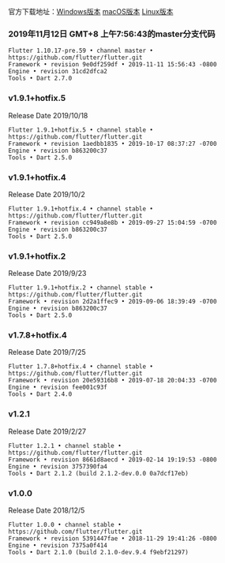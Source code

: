 官方下载地址：[Windows版本](https://flutter.dev/docs/development/tools/sdk/releases?tab=windows) [macOS版本](https://flutter.dev/docs/development/tools/sdk/releases?tab=macos) [Linux版本](https://flutter.dev/docs/development/tools/sdk/releases?tab=linux)

### 2019年11月12日 GMT+8 上午7:56:43的master分支代码

```shell
Flutter 1.10.17-pre.59 • channel master • https://github.com/flutter/flutter.git
Framework • revision 9e0df259df • 2019-11-11 15:56:43 -0800
Engine • revision 31cd2dfca2
Tools • Dart 2.7.0
```

### v1.9.1+hotfix.5

Release Date 2019/10/18

```shell
Flutter 1.9.1+hotfix.5 • channel stable • https://github.com/flutter/flutter.git
Framework • revision 1aedbb1835 • 2019-10-17 08:37:27 -0700
Engine • revision b863200c37
Tools • Dart 2.5.0
```

### v1.9.1+hotfix.4

Release Date 2019/10/2

```shell
Flutter 1.9.1+hotfix.4 • channel stable • https://github.com/flutter/flutter.git
Framework • revision cc949a8e8b • 2019-09-27 15:04:59 -0700
Engine • revision b863200c37
Tools • Dart 2.5.0
```

### v1.9.1+hotfix.2

Release Date 2019/9/23

```shell
Flutter 1.9.1+hotfix.2 • channel stable • https://github.com/flutter/flutter.git
Framework • revision 2d2a1ffec9 • 2019-09-06 18:39:49 -0700
Engine • revision b863200c37
Tools • Dart 2.5.0
```

### v1.7.8+hotfix.4

Release Date 2019/7/25

```shell
Flutter 1.7.8+hotfix.4 • channel stable • https://github.com/flutter/flutter.git
Framework • revision 20e59316b8 • 2019-07-18 20:04:33 -0700
Engine • revision fee001c93f
Tools • Dart 2.4.0
```

### v1.2.1

Release Date 2019/2/27

```shell
Flutter 1.2.1 • channel stable • https://github.com/flutter/flutter.git
Framework • revision 8661d8aecd • 2019-02-14 19:19:53 -0800
Engine • revision 3757390fa4
Tools • Dart 2.1.2 (build 2.1.2-dev.0.0 0a7dcf17eb)
```

### v1.0.0

Release Date 2018/12/5

```shell
Flutter 1.0.0 • channel stable • https://github.com/flutter/flutter.git
Framework • revision 5391447fae • 2018-11-29 19:41:26 -0800
Engine • revision 7375a0f414
Tools • Dart 2.1.0 (build 2.1.0-dev.9.4 f9ebf21297)
```

